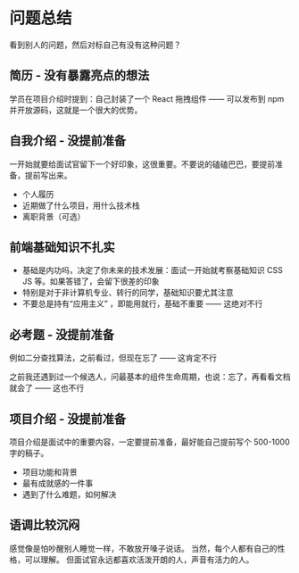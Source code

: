 # 问题总结

看到别人的问题，然后对标自己有没有这种问题？

## 简历 - 没有暴露亮点的想法

学员在项目介绍时提到：自己封装了一个 React 拖拽组件 —— 可以发布到 npm 并开放源码，这就是一个很大的优势。

## 自我介绍 - 没提前准备

一开始就要给面试官留下一个好印象，这很重要。不要说的磕磕巴巴，要提前准备，提前写出来。

- 个人履历
- 近期做了什么项目，用什么技术栈
- 离职背景（可选）

## 前端基础知识不扎实

- 基础是内功吗，决定了你未来的技术发展：面试一开始就考察基础知识 CSS JS 等。如果答错了，会留下很差的印象
- 特别是对于非计算机专业、转行的同学，基础知识要尤其注意
- 不要总是持有“应用主义” ，即能用就行，基础不重要 —— 这绝对不行

## 必考题 - 没提前准备

例如二分查找算法，之前看过，但现在忘了 —— 这肯定不行

之前我还遇到过一个候选人，问最基本的组件生命周期，也说：忘了，再看看文档就会了 —— 这也不行

## 项目介绍 - 没提前准备

项目介绍是面试中的重要内容，一定要提前准备，最好能自己提前写个 500-1000 字的稿子。

- 项目功能和背景
- 最有成就感的一件事
- 遇到了什么难题，如何解决

## 语调比较沉闷

感觉像是怕吵醒别人睡觉一样，不敢放开嗓子说话。
当然，每个人都有自己的性格，可以理解。
但面试官永远都喜欢活泼开朗的人，声音有活力的人。
